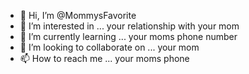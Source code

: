- 👋 Hi, I’m @MommysFavorite
- 👀 I’m interested in ... your relationship with your mom
- 🌱 I’m currently learning ... your moms phone number
- 💞️ I’m looking to collaborate on ... your mom
- 📫 How to reach me ... your moms phone

<!---
MommysFavorite/MommysFavorite is a ✨ special ✨ repository because its `README.md` (this file) appears on your GitHub profile.
You can click the Preview link to take a look at your changes.
--->
